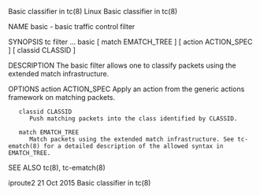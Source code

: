 Basic classifier in tc(8)						     Linux						     Basic classifier in tc(8)

NAME
       basic - basic traffic control filter

SYNOPSIS
       tc filter ... basic [ match EMATCH_TREE ] [ action ACTION_SPEC ] [ classid CLASSID ]

DESCRIPTION
       The basic filter allows one to classify packets using the extended match infrastructure.

OPTIONS
       action ACTION_SPEC
	      Apply an action from the generic actions framework on matching packets.

       classid CLASSID
	      Push matching packets into the class identified by CLASSID.

       match EMATCH_TREE
	      Match packets using the extended match infrastructure. See tc-ematch(8) for a detailed description of the allowed syntax in EMATCH_TREE.

SEE ALSO
       tc(8), tc-ematch(8)

iproute2								  21 Oct 2015						     Basic classifier in tc(8)
